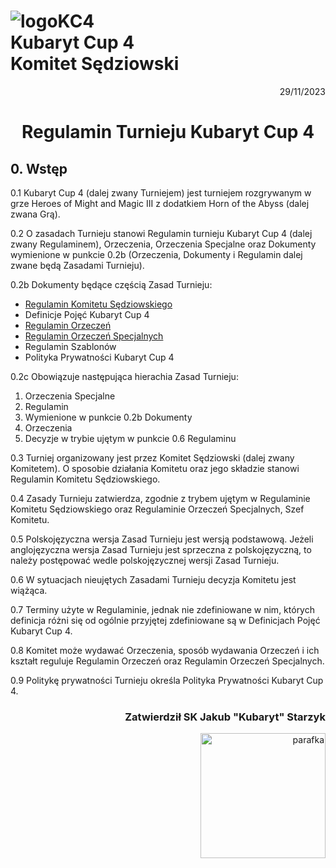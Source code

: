 # ![logoKC4](link) <br>Kubaryt Cup 4 <br>Komitet Sędziowski

<p align="right">29/11/2023</p>

<h1 align="center">Regulamin Turnieju Kubaryt Cup 4</h1>

## 0. Wstęp

0.1 Kubaryt Cup 4 (dalej zwany Turniejem) jest turniejem rozgrywanym w grze Heroes of Might and Magic III z dodatkiem Horn of the Abyss (dalej zwana Grą).

0.2 O zasadach Turnieju stanowi Regulamin turnieju Kubaryt Cup 4 (dalej zwany Regulaminem), Orzeczenia, Orzeczenia Specjalne oraz Dokumenty wymienione w punkcie 0.2b (Orzeczenia, Dokumenty i Regulamin dalej zwane będą Zasadami Turnieju).

0.2b Dokumenty będące częścią Zasad Turnieju:

  - [Regulamin Komitetu Sędziowskiego](Dokumenty/KC4/Regulamin_Komitetu_Sędziowskiego.md)
  - Definicje Pojęć Kubaryt Cup 4
  - [Regulamin Orzeczeń](Dokumenty/KC4/RRegulamin_Orzeczeń.md)
  - [Regulamin Orzeczeń Specjalnych](Dokumenty/KC4/RRegulamin_Orzeczeń_Specjalnych.md)
  - Regulamin Szablonów
  - Polityka Prywatności Kubaryt Cup 4

0.2c Obowiązuje następująca hierachia Zasad Turnieju:

  1. Orzeczenia Specjalne
  2. Regulamin
  3. Wymienione w punkcie 0.2b Dokumenty
  4. Orzeczenia
  5. Decyzje w trybie ujętym w punkcie 0.6 Regulaminu

0.3 Turniej organizowany jest przez Komitet Sędziowski (dalej zwany Komitetem). O sposobie działania Komitetu oraz jego składzie stanowi Regulamin Komitetu Sędziowskiego.

0.4 Zasady Turnieju zatwierdza, zgodnie z trybem ujętym w Regulaminie Komitetu Sędziowskiego oraz Regulaminie Orzeczeń Specjalnych, Szef Komitetu.

0.5 Polskojęzyczna wersja Zasad Turnieju jest wersją podstawową. Jeżeli anglojęzyczna wersja Zasad Turnieju jest sprzeczna z polskojęzyczną, to należy postępować wedle polskojęzycznej wersji Zasad Turnieju.

0.6 W sytuacjach nieujętych Zasadami Turnieju decyzja Komitetu jest wiążąca.

0.7 Terminy użyte w Regulaminie, jednak nie zdefiniowane w nim, których definicja różni się od ogólnie przyjętej zdefiniowane są w Definicjach Pojęć Kubaryt Cup 4.

0.8 Komitet może wydawać Orzeczenia, sposób wydawania Orzeczeń i ich kształt reguluje Regulamin Orzeczeń oraz Regulamin Orzeczeń Specjalnych.

0.9 Politykę prywatności Turnieju określa Polityka Prywatności Kubaryt Cup 4.

### <p align="right">Zatwierdził SK Jakub "Kubaryt" Starzyk</p>
<div align="right"><img src="https://media.discordapp.net/attachments/1022538414328913930/1136284542727110656/image-removebg-preview_3.png" alt="parafka" style="height: auto; width:200px; float:right;"/></div>
